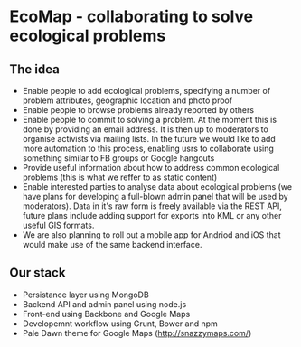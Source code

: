 # EcoMap - collaborating to solve ecological problems

## The idea

- Enable people to add ecological problems, specifying a number of problem attributes, geographic location and photo proof
- Enable people to browse problems already reported by others
- Enable people to commit to solving a problem. At the moment this is done by providing an email address. It is then up to moderators to organise activists via mailing lists. In the future we would like to add more automation to this process, enabling usrs to collaborate using something similar to FB groups or Google hangouts
- Provide useful information about how to address common ecological problems (this is what we reffer to as static content)
- Enable interested parties to analyse data about ecological problems (we have plans for developing a full-blown admin panel that will be used by moderators). Data in it's raw form is freely available via the REST API, future plans include adding support for exports into KML or any other useful GIS formats.
- We are also planning to roll out a mobile app for Andriod and iOS that would make use of the same backend interface.  

## Our stack

- Persistance layer using MongoDB
- Backend API and admin panel using node.js
- Front-end using Backbone and Google Maps 
- Developemnt workflow using Grunt, Bower and npm
- Pale Dawn theme for Google Maps (http://snazzymaps.com/)